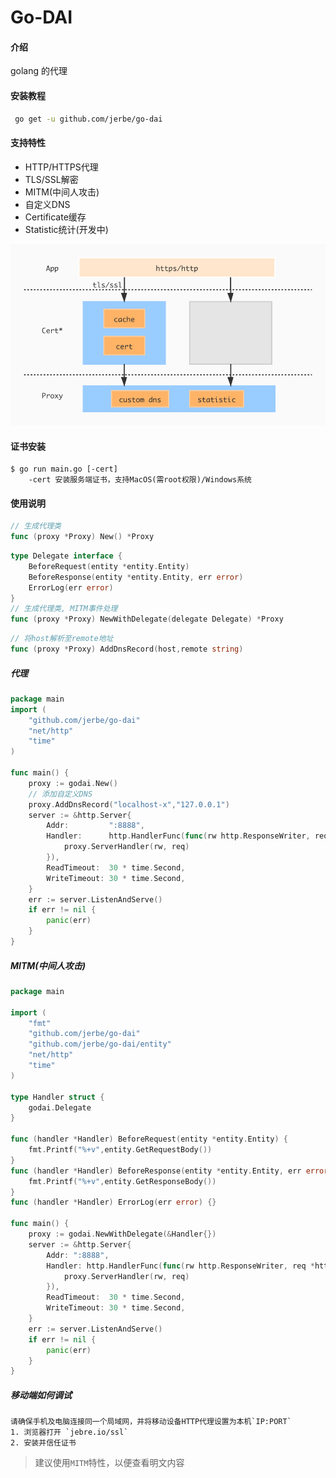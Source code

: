 # Go-DAI

#### 介绍
golang 的代理


#### 安装教程
```bash
 go get -u github.com/jerbe/go-dai
```

#### 支持特性
* HTTP/HTTPS代理
* TLS/SSL解密
* MITM(中间人攻击)
* 自定义DNS
* Certificate缓存
* Statistic统计(开发中)

![软件结构图](docs/base.jpg)

#### 证书安装
```
$ go run main.go [-cert]
    -cert 安装服务端证书，支持MacOS(需root权限)/Windows系统
```

#### 使用说明
```go
// 生成代理类
func (proxy *Proxy) New() *Proxy
```
```go
type Delegate interface {
	BeforeRequest(entity *entity.Entity)
	BeforeResponse(entity *entity.Entity, err error)
	ErrorLog(err error)
}
// 生成代理类, MITM事件处理
func (proxy *Proxy) NewWithDelegate(delegate Delegate) *Proxy
```
```go
// 将host解析至remote地址
func (proxy *Proxy) AddDnsRecord(host,remote string)
```

##### 代理
```go
package main
import (
	"github.com/jerbe/go-dai"
	"net/http"
	"time"
)

func main() {
	proxy := godai.New()
	// 添加自定义DNS
	proxy.AddDnsRecord("localhost-x","127.0.0.1")
	server := &http.Server{
		Addr:         ":8888",
		Handler:	  http.HandlerFunc(func(rw http.ResponseWriter, req *http.Request) {
			proxy.ServerHandler(rw, req)
		}),
		ReadTimeout:  30 * time.Second,
		WriteTimeout: 30 * time.Second,
	}
	err := server.ListenAndServe()
	if err != nil {
		panic(err)
	}
}
```
##### MITM(中间人攻击)
```go
package main

import (
	"fmt"
	"github.com/jerbe/go-dai"
	"github.com/jerbe/go-dai/entity"
	"net/http"
	"time"
)

type Handler struct {
	godai.Delegate
}

func (handler *Handler) BeforeRequest(entity *entity.Entity) {
	fmt.Printf("%+v",entity.GetRequestBody())
}
func (handler *Handler) BeforeResponse(entity *entity.Entity, err error) {
	fmt.Printf("%+v",entity.GetResponseBody())
}
func (handler *Handler) ErrorLog(err error) {}

func main() {
	proxy := godai.NewWithDelegate(&Handler{})
	server := &http.Server{
		Addr: ":8888",
		Handler: http.HandlerFunc(func(rw http.ResponseWriter, req *http.Request) {
			proxy.ServerHandler(rw, req)
		}),
		ReadTimeout:  30 * time.Second,
		WriteTimeout: 30 * time.Second,
	}
	err := server.ListenAndServe()
	if err != nil {
		panic(err)
	}
}
```
##### 移动端如何调试
```
请确保手机及电脑连接同一个局域网，并将移动设备HTTP代理设置为本机`IP:PORT`
1. 浏览器打开 `jebre.io/ssl`
2. 安装并信任证书
```
> 建议使用`MITM`特性，以便查看明文内容
